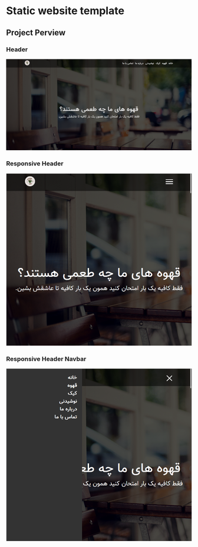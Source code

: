 # Static website template

## Project Perview
### Header

<div align="center">
  <img src="https://github.com/ab-md/cofffe-shop/blob/main/screenshots/header.png?raw=true" alt="home"/>
</div>

### Responsive Header

<div align="center">
  <img src="https://github.com/ab-md/cofffe-shop/blob/main/screenshots/responsive.png?raw=true" alt="home"/>
</div>

### Responsive Header Navbar

<div align="center">
  <img src="https://github.com/ab-md/cofffe-shop/blob/main/screenshots/nav.png?raw=true" alt="home"/>
</div>